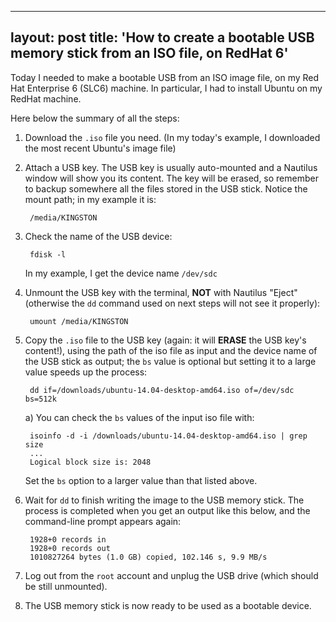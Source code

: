 
---
layout: post
title: 'How to create a bootable USB memory stick from an ISO file, on RedHat 6'
---

Today I needed to make a bootable USB from an ISO image file, on my Red Hat Enterprise 6 (SLC6) machine. In particular, I had to install Ubuntu on my RedHat machine. 

Here below the summary of all the steps:

1. Download the `.iso` file you need. (In my today's example, I downloaded the most recent Ubuntu's image file)
2. Attach a USB key. The USB key is usually auto-mounted and a Nautilus window will show you its content. The key will be erased, so remember to backup somewhere all the files stored in the USB stick. Notice the mount path; in my example it is:
    
        /media/KINGSTON
        
3. Check the name of the USB device:

        fdisk -l
        
   In my example, I get the device name `/dev/sdc`
4. Unmount the USB key with the terminal, **NOT** with Nautilus "Eject" (otherwise the `dd` command used on next steps will not see it properly):

        umount /media/KINGSTON

5. Copy the `.iso` file to the USB key (again: it will **ERASE** the USB key's content!), using the path of the iso file as input and the device name of the USB stick as output; the `bs` value is optional but setting it to a large value speeds up the process:

        dd if=/downloads/ubuntu-14.04-desktop-amd64.iso of=/dev/sdc bs=512k

   a) You can check the `bs` values of the input iso file with:

        isoinfo -d -i /downloads/ubuntu-14.04-desktop-amd64.iso | grep size
        ...
        Logical block size is: 2048

      Set the `bs` option to a larger value than that listed above.
6. Wait for `dd` to finish writing the image to the USB memory stick. The process is completed when you get an output like this below, and the command-line prompt appears again:

        1928+0 records in
        1928+0 records out
        1010827264 bytes (1.0 GB) copied, 102.146 s, 9.9 MB/s

7. Log out from the `root` account and unplug the USB drive (which should be still unmounted).
8. The USB memory stick is now ready to be used as a bootable device.

